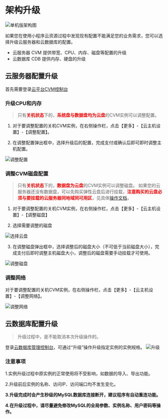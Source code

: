 

# 架构升级

![单机版架构图](http://imgcache.tcecqpoc.fsphere.cn/image/mc.qcloudimg.com/static/img/7d40df0347cbfad83c16a011a435271c/24.png)

如果您在使用小程序云资源过程中发现现有配置不能满足您的业务需求，您可以选择升级云服务器和云数据库的配置。

- 云服务器 CVM 提供带宽、CPU、内存、磁盘等配置的升级
- 云数据库 CDB 提供内存、硬盘的升级

## 云服务器配置升级
首先需要登录[云平台CVM控制台](http://console.tcecqpoc.fsphere.cn/cvm)

### 升级CPU和内存

>只有<font color="red">**关机状态**</font>下的，<font color="red">**系统盘与数据盘均为云盘**</font>的CVM实例可以调整配置。

1) 对于要调整配置的关机CVM实例，在右侧操作栏，点击【更多】-【云主机设置】-【调整配置】。

2) 在调整配置弹出框中，选择升级后的配置，完成支付或确认后即可即时调整主机配置。

![调整配置](http://imgcache.tcecqpoc.fsphere.cn/image/mc.qcloudimg.com/static/img/fe9f8398edcb067e2a300de63418eeea/2.png)

### 调整CVM磁盘配置

>只有<font color="red">**关机状态**</font>下的，<font color="red">**数据盘为云盘**</font>的CVM实例可以调整磁盘。
>如果您的云服务器还没有数据盘，可以先购买弹性云盘后进行挂载，<font color="red">**注意购买的云盘必须与要挂载的云服务器同地域同可用区**</font>，见具体[操作文档](/doc/product/362/2922)，

1) 对于要调整配置的关机CVM实例，在右侧操作栏，点击【更多】-【云主机设置】-【调整磁盘】

2) 选择需要调整的磁盘

![选择云盘](http://imgcache.tcecqpoc.fsphere.cn/image/mc.qcloudimg.com/static/img/b085b0259bade00f6277b359c3f779c7/3.png)

3) 在调整磁盘弹出框中，选择调整后的磁盘大小（不可低于当前磁盘大小），完成支付后即时调整主机磁盘大小，调整后的磁盘需要手动挂载才可使用。

![调整磁盘](http://imgcache.tcecqpoc.fsphere.cn/image/mc.qcloudimg.com/static/img/e30855318f8bef937cdc035b83c30dc5/4.png)

### 调整网络

对于要调整配置的关机CVM实例，在右侧操作栏，点击【更多】-【云主机设置】-【调整网络】。

![调整网络](http://imgcache.tcecqpoc.fsphere.cn/image/mc.qcloudimg.com/static/img/5c4143697880b932891548732ab12ae8/1.png)

## 云数据库配置升级
>升级过程中，是不能取消本次升级操作的。

登录[云数据库管理控制台](http://console.tcecqpoc.fsphere.cn/cdb)，可通过“升级”操作升级指定实例的实例规格。
![升级](http://imgcache.tcecqpoc.fsphere.cn/image/mc.qcloudimg.com/static/img/0056b6d5165e0afe240763963a302bf3/5.png)

### 注意事项

1.实例升级过程中原实例的正常使用将不受影响，如数据的导入、导出功能。

2.升级前后实例的名称、访问IP、访问端口均不发生变化。

**3.升级完成时会产生秒级的MySQL数据库连接断开，建议程序有自动重连功能。**

**4.在升级过程中，请尽量避免修改MySQL的全局参数、实例名称、用户密码等操作。**

